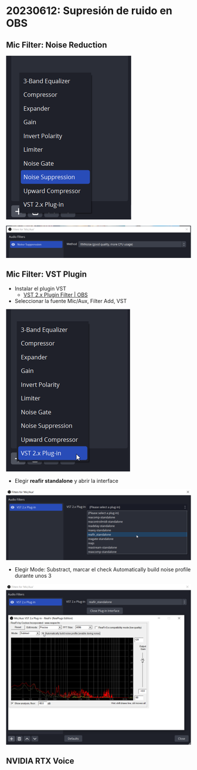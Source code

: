 # 20230612: Supresión de ruido en OBS

## Mic Filter: Noise Reduction

![](20230612-obs-supresion-ruido.png)

![](20230612-obs-supresion-ruido-1.png)

## Mic Filter: VST Plugin

- Instalar el plugin VST
	- [VST 2.x Plugin Filter | OBS](https://obsproject.com/kb/vst-2-x-plugin-filter)
- Seleccionar la fuente Mic/Aux, Filter Add, VST

![](20230612-obs-supresion-ruido-2.png)

- Elegir **reafir standalone** y abrir la interface

![](20230612-obs-supresion-ruido-3.png)

- Elegir Mode: Substract, marcar el check Automatically build noise profile durante unos 3

![](20230612-obs-supresion-ruido-4.png)
## NVIDIA RTX Voice

